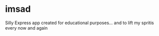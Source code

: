 # imsad
Silly Express app created for educational purposes... and to lift my spritis every now and again
